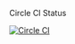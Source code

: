 Circle CI Status

[![Circle CI](https://circleci.com/gh/mehmetatas/equation-solver/tree/master.svg?style=svg)](https://circleci.com/gh/mehmetatas/equation-solver/tree/master)
